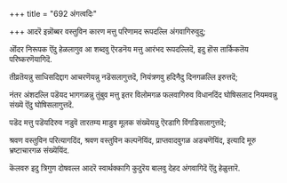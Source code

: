+++
title = "692 अंगत्वदिः"

+++
आदरॆ इन्नॊब्बर वस्तुविन कारण मत्तु परिणामद रूपदल्लि अंगवागिरुवुदु;

ऒंदर निरूपक ऎंदु हेळलागुव आ शब्दवु ऎरडनॆय मत्तु आरंभद रूपदल्लिदॆ, इदु हॊस तार्किकतॆय परिष्करणॆयागिदॆ.

तीव्रतॆयन्नु साधिसदिद्दाग आचरणॆयन्नु नडॆसलागुत्तदॆ, नियंत्रणवु हदिनैदु दिनगळल्लि इरुत्तदॆ;

नंतर अंशदल्लि पडॆयद भागगळन्नु तुंबुव मत्तु इतर विलोमगळ फलवागिरुव विधानदिंद घोषिसलाद नियमवन्नु संख्यॆ ऎंदु घोषिसलागुत्तदॆ.

पडॆद मत्तु पडॆयदिरुव नडुवॆ तारतम्य माडुव मूलक संख्यॆयन्नु ऎरडागि विंगडिसलागुत्तदॆ;

श्रवण वस्तुविन परित्यागदिंद, श्रवण वस्तुविन कल्पनॆयिंद, प्राप्तवादवुगळ अडचणॆयिंद, इत्यादि मूरु भ्रष्टाचारगळ संख्यॆयिंद.

कॆलवरु इदु त्रिगुण दोषवल्ल आदरॆ स्वार्थक्कागि कुदुरॆय बालवु देहद अंगवागिदॆ ऎंदु हेळुत्तारॆ.

